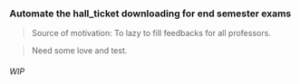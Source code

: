 ### Automate the hall_ticket downloading for end semester exams

> Source of motivation: To lazy to fill feedbacks for all professors.


> Need some love and test.

###### WIP